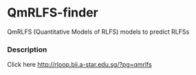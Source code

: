 # QmRLFS-finder
QmRLFS (Quantitative Models of RLFS) models to predict RLFSs

### Description
Click here 
http://rloop.bii.a-star.edu.sg/?pg=qmrlfs
